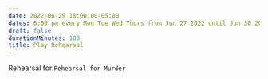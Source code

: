 ```yaml
---
date: 2022-06-29 18:00:00-05:00
dates: 6:00 pm every Mon Tue Wed Thurs from Jun 27 2022 until Jun 30 2022
draft: false
durationMinutes: 180
title: Play Rehearsal
---
```


Rehearsal for `Rehearsal for Murder`